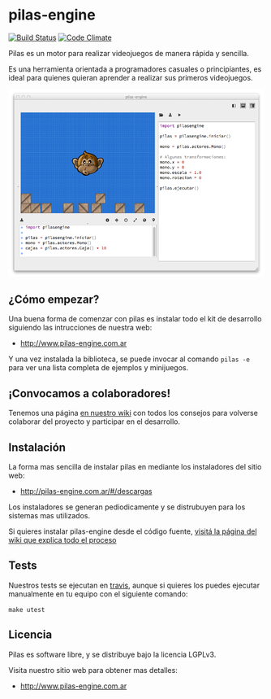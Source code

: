 pilas-engine
============

[![Build Status](https://travis-ci.org/hugoruscitti/pilas.png?branch=master)](https://travis-ci.org/hugoruscitti/pilas) [![Code Climate](https://codeclimate.com/github/hugoruscitti/pilas/badges/gpa.svg)](https://codeclimate.com/github/hugoruscitti/pilas)

Pilas es un motor para realizar videojuegos de manera rápida y sencilla.

Es una herramienta orientada a programadores casuales o principiantes, es ideal para quienes quieran aprender a realizar sus primeros videojuegos.


![](extras/preview.png)

## ¿Cómo empezar?

Una buena forma de comenzar con pilas es instalar todo el kit de desarrollo siguiendo las intrucciones de nuestra web:

- http://www.pilas-engine.com.ar

Y una vez instalada la biblioteca, se puede invocar al comando ``pilas -e`` para ver una lista completa de ejemplos y minijuegos.

## ¡Convocamos a colaboradores!

Tenemos una página [en nuestro wiki](https://github.com/hugoruscitti/pilas/wiki/participar) con
todos los consejos para volverse colaborar del proyecto y participar en el desarrollo.

## Instalación

La forma mas sencilla de instalar pilas en mediante los instaladores
del sitio web:

- http://pilas-engine.com.ar/#/descargas

Los instaladores se generan pediodicamente y se distrubuyen para
los sistemas mas utilizados.

Si quieres instalar pilas-engine desde el código fuente, [visitá
la página del wiki que explica todo el proceso](https://github.com/hugoruscitti/pilas/wiki/instalacion)


## Tests

Nuestros tests se ejecutan en [travis](https://travis-ci.org/hugoruscitti/pilas), aunque
si quieres los puedes ejecutar manualmente en tu equipo con el siguiente comando:

    make utest

## Licencia

Pilas es software libre, y se distribuye bajo la licencia LGPLv3.

Visita nuestro sitio web para obtener mas detalles:

- http://www.pilas-engine.com.ar

